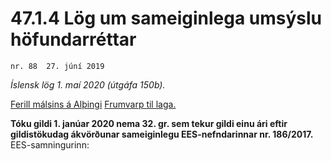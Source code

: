 # 47.1.4 Lög um sameiginlega umsýslu höfundarréttar

`nr. 88  27. júní 2019`

_Íslensk lög 1. maí 2020 (útgáfa 150b)._

[Ferill málsins á Alþingi](https://www.althingi.is/thingstorf/thingmalalistar-eftir-thingum/ferill/?ltg=149&mnr=799)
[Frumvarp til laga.](https://www.althingi.is/altext/149/s/1260.html)

**Tóku gildi 1. janúar 2020 nema 32. gr. sem tekur gildi einu ári eftir gildistökudag ákvörðunar sameiginlegu EES-nefndarinnar nr. 186/2017.**
EES-samningurinn:

